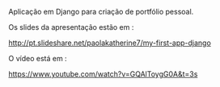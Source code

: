 

 Aplicação em Django para criação de portfólio pessoal.

Os slides da apresentação estão em :

http://pt.slideshare.net/paolakatherine7/my-first-app-django

O vídeo está em :

https://www.youtube.com/watch?v=GQAlToygG0A&t=3s
